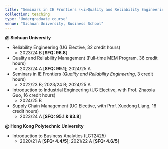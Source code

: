 ```yaml
---
title: "Seminars in IE Frontiers (<i>Quality and Reliability Engineering</i>)"
collection: teaching
type: "Undergraduate course"
venue: "Sichuan University, Business School"
---
```


<b>@ Sichuan University</b>
<ul>
  <li>Reliability Engineering (UG Elective, 32 credit hours) 
  <ul>
    <li>2023/24 B [<b>SFQ: 96.8</b>]</li>
  </ul></li>
  <li>Quality and Reliability Management (Full-time MEM Program, 36 credit hours)
  <ul>
    <li>2023/24 A [<b>SFQ: 99.1</b>]; 2024/25 A</li>
  </ul></li>
  <li>Seminars in IE Frontiers (<i>Quality and Reliability Engineering</i>, 3 credit hours)
  <ul>
    <li>2022/23 B; 2023/24 B; 2024/25 A</li>
  </ul></li>
  <li>Introduction to Industrial Engineering (UG Elective, with Prof. Zhaoxia Guo, 16 credit hours)
  <ul>
    <li>2024/25 B</li>
  </ul></li>
  <li>Supply Chain Management (UG Elective, with Prof. Xuedong Liang, 16 credit hours)
  <ul>
    <li>2023/24 A [<b>SFQ: 95.1 & 93.8</b>]</li>
  </ul></li>
</ul>

<b>@ Hong Kong Polytechnic University</b>
<ul>
  <li>Introduction to Business Analytics (LGT2425) 
  <ul>
    <li>2020/21 A [<b>SFQ: 4.4/5</b>]; 2021/22 A [<b>SFQ: 4.6/5</b>]</li>
  </ul></li>
</ul>

